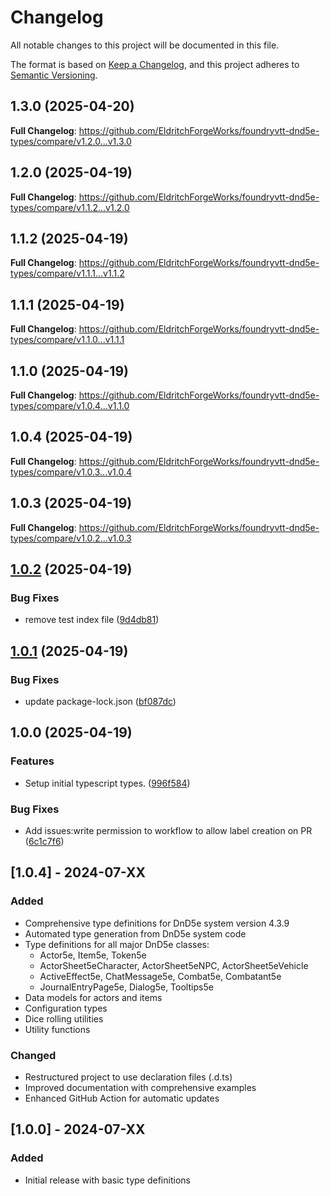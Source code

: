 # Changelog

All notable changes to this project will be documented in this file.

The format is based on [Keep a Changelog](https://keepachangelog.com/en/1.0.0/),
and this project adheres to [Semantic Versioning](https://semver.org/spec/v2.0.0.html).

## 1.3.0 (2025-04-20)

**Full Changelog**: https://github.com/EldritchForgeWorks/foundryvtt-dnd5e-types/compare/v1.2.0...v1.3.0

## 1.2.0 (2025-04-19)

**Full Changelog**: https://github.com/EldritchForgeWorks/foundryvtt-dnd5e-types/compare/v1.1.2...v1.2.0

## 1.1.2 (2025-04-19)

**Full Changelog**: https://github.com/EldritchForgeWorks/foundryvtt-dnd5e-types/compare/v1.1.1...v1.1.2

## 1.1.1 (2025-04-19)

**Full Changelog**: https://github.com/EldritchForgeWorks/foundryvtt-dnd5e-types/compare/v1.1.0...v1.1.1

## 1.1.0 (2025-04-19)

**Full Changelog**: https://github.com/EldritchForgeWorks/foundryvtt-dnd5e-types/compare/v1.0.4...v1.1.0

## 1.0.4 (2025-04-19)

**Full Changelog**: https://github.com/EldritchForgeWorks/foundryvtt-dnd5e-types/compare/v1.0.3...v1.0.4

## 1.0.3 (2025-04-19)

**Full Changelog**: https://github.com/EldritchForgeWorks/foundryvtt-dnd5e-types/compare/v1.0.2...v1.0.3

## [1.0.2](https://github.com/EldritchForgeWorks/foundryvtt-dnd5e-types/compare/v1.0.1...v1.0.2) (2025-04-19)


### Bug Fixes

* remove test index file ([9d4db81](https://github.com/EldritchForgeWorks/foundryvtt-dnd5e-types/commit/9d4db81def0271c924f3ee3b4dc7a008c43d4451))

## [1.0.1](https://github.com/EldritchForgeWorks/foundryvtt-dnd5e-types/compare/v1.0.0...v1.0.1) (2025-04-19)


### Bug Fixes

* update package-lock.json ([bf087dc](https://github.com/EldritchForgeWorks/foundryvtt-dnd5e-types/commit/bf087dca1de28bccdf90cfff0491b3c359c9ea74))

## 1.0.0 (2025-04-19)


### Features

* Setup initial typescript types. ([996f584](https://github.com/EldritchForgeWorks/foundryvtt-dnd5e-types/commit/996f584cdd6e3cbb1c7161dce577e5413f95f819))


### Bug Fixes

* Add issues:write permission to workflow to allow label creation on PR ([6c1c7f6](https://github.com/EldritchForgeWorks/foundryvtt-dnd5e-types/commit/6c1c7f600ed803d22445a9e6eeba1e5726ab4c21))

## [1.0.4] - 2024-07-XX

### Added
- Comprehensive type definitions for DnD5e system version 4.3.9
- Automated type generation from DnD5e system code
- Type definitions for all major DnD5e classes:
  - Actor5e, Item5e, Token5e
  - ActorSheet5eCharacter, ActorSheet5eNPC, ActorSheet5eVehicle
  - ActiveEffect5e, ChatMessage5e, Combat5e, Combatant5e
  - JournalEntryPage5e, Dialog5e, Tooltips5e
- Data models for actors and items
- Configuration types
- Dice rolling utilities
- Utility functions

### Changed
- Restructured project to use declaration files (.d.ts)
- Improved documentation with comprehensive examples
- Enhanced GitHub Action for automatic updates

## [1.0.0] - 2024-07-XX

### Added
- Initial release with basic type definitions

